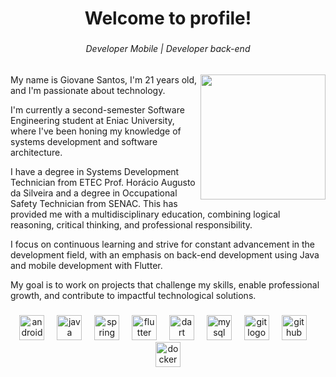 <h1 align="center">Welcome to profile!</h1>

###

<h6 align="center"> Developer Mobile | Developer back-end</h6>


###

<img align="right" height="200" src="https://imgur.com/BtG19o5.png"  />

###

<p align="left">My name is Giovane Santos, I'm 21 years old, and I'm passionate about technology.

I'm currently a second-semester Software Engineering student at Eniac University, where I've been honing my knowledge of systems development and software architecture.

I have a degree in Systems Development Technician from ETEC Prof. Horácio Augusto da Silveira and a degree in Occupational Safety Technician from SENAC. This has provided me with a multidisciplinary education, combining logical reasoning, critical thinking, and professional responsibility.

I focus on continuous learning and strive for constant advancement in the development field, with an emphasis on back-end development using Java and mobile development with Flutter.

My goal is to work on projects that challenge my skills, enable professional growth, and contribute to impactful technological solutions.</p>


###

<div align="center">
  <img src="https://cdn.jsdelivr.net/gh/devicons/devicon/icons/android/android-original.svg" height="40" alt="android logo"  />
  <img width="12" />
  <img src="https://cdn.jsdelivr.net/gh/devicons/devicon/icons/java/java-original.svg" height="40" alt="java logo"  />
  <img width="12" />
  <img src="https://cdn.jsdelivr.net/gh/devicons/devicon/icons/spring/spring-original.svg" height="40" alt="spring logo"  />
  <img width="12" />
  <img src="https://cdn.jsdelivr.net/gh/devicons/devicon/icons/flutter/flutter-original.svg" height="40" alt="flutter logo"  />
  <img width="12" />
  <img src="https://cdn.jsdelivr.net/gh/devicons/devicon/icons/dart/dart-original.svg" height="40" alt="dart logo"  />
  <img width="12" />
  <img src="https://cdn.jsdelivr.net/gh/devicons/devicon/icons/mysql/mysql-original.svg" height="40" alt="mysql logo"  />
  <img width="12" />
  <img src="https://cdn.jsdelivr.net/gh/devicons/devicon/icons/git/git-original.svg" height="40" alt="git logo"  />
  <img width="12" />
  <img src="https://cdn.jsdelivr.net/gh/devicons/devicon/icons/github/github-original.svg" height="40" alt="github logo"  />
  <img width="12" />
  <img src="https://cdn.jsdelivr.net/gh/devicons/devicon/icons/docker/docker-original.svg" height="40" alt="docker logo"  />
</div>

###
